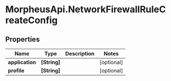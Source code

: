 # MorpheusApi.NetworkFirewallRuleCreateConfig

## Properties

Name | Type | Description | Notes
------------ | ------------- | ------------- | -------------
**application** | **[String]** |  | [optional] 
**profile** | **[String]** |  | [optional] 


